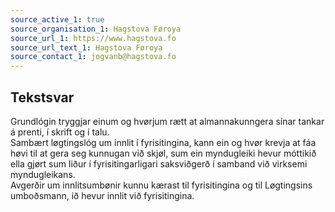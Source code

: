 ```yaml
---
source_active_1: true
source_organisation_1: Hagstova Føroya
source_url_1: https://www.hagstova.fo
source_url_text_1: Hagstova Føroya
source_contact_1: jogvanb@hagstova.fo
---
```

## Tekstsvar  
Grundlógin tryggjar einum og hvørjum rætt at almannakunngera sínar tankar á prenti, í skrift og í talu.  
Sambært løgtingslóg um innlit í fyrisitingina, kann ein og hvør krevja at fáa høvi til at gera seg kunnugan við skjøl, sum ein myndugleiki hevur móttikið ella gjørt sum liður í fyrisitingarligari saksviðgerð í samband við virksemi myndugleikans.  
Avgerðir um innlitsumbønir kunnu kærast til fyrisitingina og til Løgtingsins umboðsmann, ið hevur innlit við fyrisitingina.
